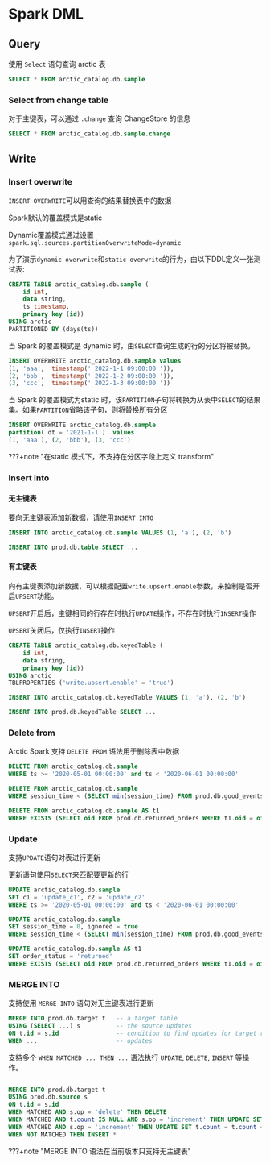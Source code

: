 # Spark DML

## Query

使用 `Select` 语句查询 arctic 表

```sql 
SELECT * FROM arctic_catalog.db.sample
```


### Select from change table

对于主键表，可以通过 `.change` 查询 ChangeStore 的信息

```sql
SELECT * FROM arctic_catalog.db.sample.change
```

## Write

### Insert overwrite 

`INSERT OVERWRITE`可以用查询的结果替换表中的数据

Spark默认的覆盖模式是static

Dynamic覆盖模式通过设置`spark.sql.sources.partitionOverwriteMode=dynamic`

为了演示`dynamic overwrite`和`static overwrite`的行为，由以下DDL定义一张测试表:

```sql
CREATE TABLE arctic_catalog.db.sample (
    id int,
    data string,
    ts timestamp,
    primary key (id))
USING arctic
PARTITIONED BY (days(ts))
```

当 Spark 的覆盖模式是 dynamic 时，由`SELECT`查询生成的行的分区将被替换。

```sql
INSERT OVERWRITE arctic_catalog.db.sample values 
(1, 'aaa',  timestamp(' 2022-1-1 09:00:00 ')), 
(2, 'bbb',  timestamp(' 2022-1-2 09:00:00 ')), 
(3, 'ccc',  timestamp(' 2022-1-3 09:00:00 '))
```

当 Spark 的覆盖模式为static 时，该`PARTITION`子句将转换为从表中`SELECT`的结果集。如果`PARTITION`省略该子句，则将替换所有分区

```sql
INSERT OVERWRITE arctic_catalog.db.sample 
partition( dt = '2021-1-1')  values 
(1, 'aaa'), (2, 'bbb'), (3, 'ccc') 
```

???+note "在static 模式下，不支持在分区字段上定义 transform"


### Insert into

#### 无主键表
要向无主键表添加新数据，请使用`INSERT INTO`

```sql
INSERT INTO arctic_catalog.db.sample VALUES (1, 'a'), (2, 'b')

INSERT INTO prod.db.table SELECT ...
```

#### 有主键表
向有主键表添加新数据，可以根据配置`write.upsert.enable`参数，来控制是否开启`UPSERT`功能。

`UPSERT`开启后，主键相同的行存在时执行`UPDATE`操作，不存在时执行`INSERT`操作

`UPSERT`关闭后，仅执行`INSERT`操作

```sql
CREATE TABLE arctic_catalog.db.keyedTable (
    id int,
    data string,
    primary key (id))
USING arctic
TBLPROPERTIES ('write.upsert.enable' = 'true')
```

```sql
INSERT INTO arctic_catalog.db.keyedTable VALUES (1, 'a'), (2, 'b')

INSERT INTO prod.db.keyedTable SELECT ...
```



### Delete from

Arctic Spark 支持 `DELETE FROM` 语法用于删除表中数据

```sql
DELETE FROM arctic_catalog.db.sample
WHERE ts >= '2020-05-01 00:00:00' and ts < '2020-06-01 00:00:00'

DELETE FROM arctic_catalog.db.sample
WHERE session_time < (SELECT min(session_time) FROM prod.db.good_events)

DELETE FROM arctic_catalog.db.sample AS t1
WHERE EXISTS (SELECT oid FROM prod.db.returned_orders WHERE t1.oid = oid)
```


### Update 

支持`UPDATE`语句对表进行更新

更新语句使用`SELECT`来匹配要更新的行

```sql
UPDATE arctic_catalog.db.sample
SET c1 = 'update_c1', c2 = 'update_c2'
WHERE ts >= '2020-05-01 00:00:00' and ts < '2020-06-01 00:00:00'

UPDATE arctic_catalog.db.sample
SET session_time = 0, ignored = true
WHERE session_time < (SELECT min(session_time) FROM prod.db.good_events)

UPDATE arctic_catalog.db.sample AS t1
SET order_status = 'returned'
WHERE EXISTS (SELECT oid FROM prod.db.returned_orders WHERE t1.oid = oid)
```



### MERGE INTO

支持使用 `MERGE INTO` 语句对无主键表进行更新

```sql 
MERGE INTO prod.db.target t   -- a target table
USING (SELECT ...) s          -- the source updates
ON t.id = s.id                -- condition to find updates for target rows
WHEN ...                      -- updates
```

支持多个 `WHEN MATCHED ... THEN ...` 语法执行 `UPDATE`, `DELETE`, `INSERT` 等操作。

```sql 

MERGE INTO prod.db.target t   
USING prod.db.source s       
ON t.id = s.id             
WHEN MATCHED AND s.op = 'delete' THEN DELETE
WHEN MATCHED AND t.count IS NULL AND s.op = 'increment' THEN UPDATE SET t.count = 0
WHEN MATCHED AND s.op = 'increment' THEN UPDATE SET t.count = t.count + 1          
WHEN NOT MATCHED THEN INSERT *

```

???+note "MERGE INTO 语法在当前版本只支持无主键表"